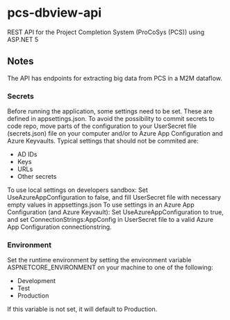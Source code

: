 # pcs-dbview-api
REST API for the Project Completion System (ProCoSys (PCS)) using ASP.NET 5

## Notes
The API has endpoints for extracting big data from PCS in a M2M dataflow.

### Secrets
Before running the application, some settings need to be set. These are defined in appsettings.json. 
To avoid the possibility to commit secrets to code repo, move parts of the configuration to your UserSecret file (secrets.json) file on your computer and/or to Azure App Configuration and Azure Keyvaults.
Typical settings that should not be commited are:
* AD IDs
* Keys
* URLs
* Other secrets

To use local settings on developers sandbox: Set UseAzureAppConfiguration to false, and fill UserSecret file with necessary empty values in appsettings.json
To use settings in an Azure App Configuration (and Azure Keyvault): Set UseAzureAppConfiguration to true, and set ConnectionStrings:AppConfig in UserSecret file to a valid Azure App Configuration connectionstring.

### Environment
Set the runtime environment by setting the environment variable ASPNETCORE_ENVIRONMENT on your machine to one of the following:
* Development
* Test
* Production

If this variable is not set, it will default to Production.

